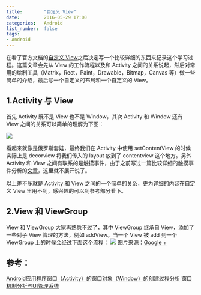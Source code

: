 ```yaml
---
title:        "自定义 View"
date:         2016-05-29 17:00
categories:   Android
list_number:  false
tags:
- Android
---
```


在看了官方文档的[自定义 View](https://developer.android.com/training/custom-views/index.html)之后决定写一个比较详细的东西来记录这个学习过程。这篇文章会先从 View 的工作流程以及和 Activity 之间的关系说起，然后对常用的绘制工具（Matrix，Rect，Paint，Drawable，Bitmap，Canvas 等）做一些简单的介绍，最后写一个自定义的布局和一个自定义的 View。

<!--more-->
## 1.Activity 与 View 
首先 Activity 既不是 View 也不是 Window，其次 Activity 和 Window 还有 View 之间的关系可以简单的理解为下图：

![](http://7xisp0.com1.z0.glb.clouddn.com/activity_view_ship.png)

看起来就像是俄罗斯套娃，最终我们在 Activity 中使用 setContentView 的时候实际上是 decorview 将我们传入的 layout 放到了 contentview 这个地方。另外 Activity 和 View 之间有联系的是触摸事件，由于之前写过一篇比较详细的触摸事件分析的[文章](http://lber19535.github.io/2015/04/27/2015-2015-04-27-Android%E8%A7%A6%E6%91%B8%E7%B3%BB%E7%BB%9F/)，这里就不展开说了。

以上差不多就是 Activity 和 View 之间的一个简单的关系，更为详细的内容在自定义 View 里用不到，感兴趣的可以到参考部分看下。

## 2.View 和 ViewGroup
View 和 ViewGroup 大家再熟悉不过了，其中 ViewGroup 继承自 View，添加了一些对子 View 管理的方法，例如 addView。当一个 View 被 add 到一个 ViewGroup 上的时候会经过下面这个流程：
![](http://i.stack.imgur.com/MDJXT.png)
图片来源：[Google +](https://plus.google.com/+ArpitMathur/posts/cT1EuBbxEgN)








## 参考：
[Android应用程序窗口（Activity）的窗口对象（Window）的创建过程分析](http://blog.csdn.net/luoshengyang/article/details/8223770)
[窗口机制分析与UI管理系统](http://www.cnblogs.com/lcw/p/3372914.html)